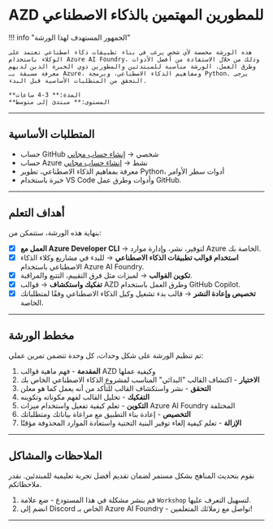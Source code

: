 <!--
CO_OP_TRANSLATOR_METADATA:
{
  "original_hash": "e3a6c07efed58baba33b43c69174aef8",
  "translation_date": "2025-09-24T12:09:51+00:00",
  "source_file": "workshop/docs/instructions/0-Introduction.md",
  "language_code": "ar"
}
-->
# AZD للمطورين المهتمين بالذكاء الاصطناعي

!!! info "الجمهور المستهدف لهذا الورشة"

    هذه الورشة مخصصة لأي شخص يرغب في بناء تطبيقات ذكاء اصطناعي تعتمد على الوكلاء باستخدام Azure AI Foundry، وذلك من خلال الاستفادة من أفضل الأدوات وطرق العمل. الورشة مناسبة للمبتدئين والمطورين ذوي الخبرة الذين لديهم معرفة مسبقة بـ Azure، ومفاهيم الذكاء الاصطناعي، وبرمجة Python. يرجى التحقق من المتطلبات الأساسية قبل البدء.

    **المدة:** 3-4 ساعات  
    **المستوى:** مبتدئ إلى متوسط  

---

## المتطلبات الأساسية

- حساب GitHub شخصي → [إنشاء حساب مجاني](https://github.com/signup)
- حساب Azure نشط → [إنشاء حساب مجاني](https://aka.ms/free)
- معرفة بمفاهيم الذكاء الاصطناعي، تطوير Python، أدوات سطر الأوامر
- خبرة باستخدام VS Code وأدوات وطرق عمل GitHub.

---

## أهداف التعلم

بنهاية هذه الورشة، ستتمكن من:

- [X] **العمل مع Azure Developer CLI** → لتوفير، نشر، وإدارة موارد Azure الخاصة بك.
- [X] **استخدام قوالب تطبيقات الذكاء الاصطناعي** → للبدء في مشاريع وكلاء الذكاء الاصطناعي باستخدام Azure AI Foundry.
- [X] **تكوين القوالب** → لميزات مثل فرق التقييم، التتبع والمراقبة.
- [X] **تفكيك واستكشاف** → قوالب AZD وطرق العمل باستخدام GitHub Copilot.
- [X] **تخصيص وإعادة النشر** → قالب بدء تشغيل وكيل الذكاء الاصطناعي وفقًا لمتطلباتك الخاصة.

---

## مخطط الورشة

تم تنظيم الورشة على شكل وحدات، كل وحدة تتضمن تمرين عملي:

1. **المقدمة** - فهم ماهية قوالب AZD وكيفية عملها
1. **الاختيار** - اكتشاف القالب "البدائي" المناسب لمشروع الذكاء الاصطناعي الخاص بك
1. **التحقق** - نشر واستكشاف القالب للتأكد من أنه يعمل كما هو معلن
1. **التفكيك** - تحليل القالب لفهم مكوناته وتكوينه
1. **التكوين** - تعلم كيفية تفعيل واستخدام ميزات Azure AI Foundry المختلفة
1. **التخصيص** - إعادة بناء التطبيق مع مراعاة بياناتك ومتطلباتك
1. **الإزالة** - تعلم كيفية إلغاء توفير البنية التحتية واستعادة الموارد المحذوفة مؤقتًا

---

## الملاحظات والمشاكل

نقوم بتحديث المناهج بشكل مستمر لضمان تقديم أفضل تجربة تعليمية للمبتدئين. نقدر ملاحظاتكم.

1. قم بنشر مشكلة في هذا المستودع - ضع علامة `Workshop` لتسهيل التعرف عليها.
1. انضم إلى Discord الخاص بـ Azure AI Foundry - تواصل مع زملائك المتعلمين!

---

